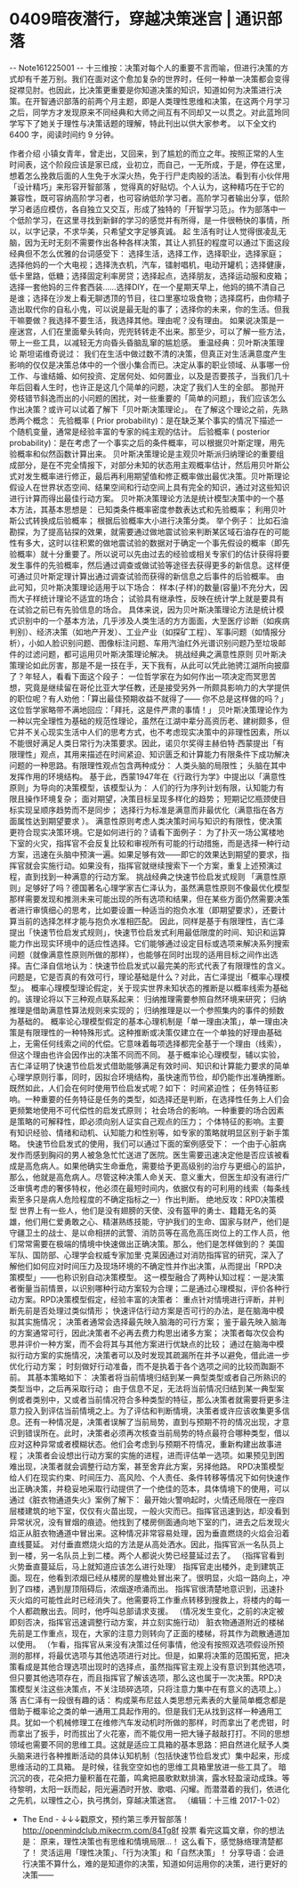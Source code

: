 # 0409暗夜潜行，穿越决策迷宫 | 通识部落


-- Note161225001 --
十三维按：决策对每个人的重要不言而喻，但进行决策的方式却有千差万别。我们在面对这个愈加复杂的世界时，任何一种单一决策都会变得捉襟见肘。也因此，比决策更重要是你知道决策的知识，知道如何为决策进行决策。在开智通识部落的前两个月主题，即是人类理性思维和决策，在这两个月学习之后，同学方才发现原来不同经典和大师之间互有不同却又一以贯之。对此蓝玲同学写下了她关于理性与决策话题的理解，特此刊出以供大家参考。 以下全文约 6400 字，阅读时间约 9 分钟。


作者介绍
小镇女青年，曾走出，又回来，到了尴尬的而立之年。按照正常的人生时间表，这个阶段应该是家已成，业初立，而自己，一无所成，于是，停在这里，想着怎么挽救后面的人生免于水深火热，免于行尸走肉般的活法。看到有小伙伴用「设计精巧」来形容开智部落 ，觉得真的好贴切。个人认为，这种精巧在于它的兼容性，既可容纳高阶学习者，也可容纳低阶学习者。高阶学习者输出分享，低阶学习者适应模仿，各自独立又交互，形成了独特的「开智学习范」。作为部落中一个低阶学习，在这里寻找到新鲜的学习的感觉并有所得，是一件很畅快的事情，所以，以字记录，不求华美，只希望文字足够真诚。
起
生活有时让人觉得很凌乱无脑，因为无时无刻不需要作出各种各样决策，其让人抓狂的程度可以通过下面这段经典但不怎么优雅的台词感受下：
选择生活，选择工作，选择职业，选择家庭；选择他妈的一个大电视；选择洗衣机，汽车，镭射唱机，电动开罐机；选择健康，低卡里路，低糖；选择固定利率房贷；选择起点，选择朋友，选择运动服和皮箱；选择一套他妈的三件套西装……选择DIY，在一个星期天早上，他妈的搞不清自己是谁；选择在沙发上看无聊透顶的节目，往口里塞垃圾食物；选择腐朽，由你精子造出取代你的自私小鬼，可以说是最无耻的事了；选择你的未来，你的生活。但我干嘛要做？我选择不要生活，我选择其他。理由呢？没有理由。
如果说决策是一座迷宫，人们在里面晕头转向，兜兜转转走不出来。那至少，可以了解一些方法，带上一些工具，以减轻无方向昏头昏脑乱窜的尴尬感。
重温经典：贝叶斯决策理论
斯坦诺维奇说过：
我们在生活中做过数不清的决策，但真正对生活满意度产生影响的仅仅是决策总体中的一个很小集合而已。决定从事的职业领域、从事哪一份工作、与谁结婚、如何投资、定居何处、如何置业，以及是否要孩子，当我们几十年后回看人生时，也许正是这几个简单的问题，决定了我们人生的全部。
那抛开旁枝错节斜逸而出的小问题的困扰，对一些重要的「简单的问题」，我们应该怎么作出决策？或许可以试着了解下「贝叶斯决策理论」。
在了解这个理论之前，先熟悉两个概念：
先验概率 ( Prior probability)：是在缺乏某个事实的情况下描述一个随机变量，通常是经验丰富的专家的纯主观的估计。
后验概率 ( posterior probability)：是在考虑了一个事实之后的条件概率，可以根据贝叶斯定理，用先验概率和似然函数计算出来。
贝叶斯决策理论是主观贝叶斯派归纳理论的重要组成部分，是在不完全情报下，对部分未知的状态用主观概率估计，然后用贝叶斯公式对发生概率进行修正，最后再利用期望值和修正概率做出最优决策。贝叶斯理论假设人在世界状态空间、结果空间和行动空间上具有完全的知识，通过对这些知识进行计算而得出最佳行动方案。
贝叶斯决策理论方法是统计模型决策中的一个基本方法，其基本思想是：
已知类条件概率密度参数表达式和先验概率；
利用贝叶斯公式转换成后验概率；
根据后验概率大小进行决策分类。
举个例子：
比如石油勘探，为了提高钻探的效果，就需要通过做地震试验来判断某区域石油存在的可能性有多大，这时以往积累的做地震试验的数据对于确定一个事先假设的概率（即先验概率）就十分重要了。所以说可以先由过去的经验或相关专家们的估计获得将要发生事件的先验概率，然后通过调查或做试验等途径去获得更多的新信息。这样便可通过贝叶斯定理计算出通过调查试验而获得的新信息之后事件的后验概率。
由此可知，贝叶斯决策理论适用于以下场合：
样本(子样)的数量(容量)不充分大，因而大子样统计理论不适宜的场合；
试验具有继承性，反映在统计学上就是要具有在试验之前已有先验信息的场合。
具体来说，因为贝叶斯决策理论方法是统计模式识别中的一个基本方法，几乎涉及人类生活的方方面面，大至医疗诊断（如疾病判别）、经济决策（如地产开发）、工业产业（如探矿工程）、军事问题（如情报分析），小如人脸识别问题、图像标注问题、车用汽油红外光谱识别问题乃至垃圾邮件的过滤问题，都可运用贝叶斯决策理论解决。
挑战经典之满意性原则
贝叶斯决策理论如此厉害，那是不是一技在手，天下我有，从此可以凭此驰骋江湖所向披靡了？年轻人，看看下面这个段子：
一位哲学家在为如何作出一项决定而冥思苦想，究竟是继续留在哥伦比亚大学任教，还是接受另外一所颇具影响力的大学提供的职位呢？有人劝他：「算出最佳预期收益不就得了—— 你不总是这样做的吗？」这位哲学家略带不满地回应：「拜托，这是件严肃的事情！」
贝叶斯决策理论作为一种以完全理性为基础的规范性理论，虽然在江湖中辈分高资历老、建树颇多，但它并不关心现实生活中人们的思考方式，也不考虑现实决策中的非理性因素，所以不能很好满足人类日常行为决策要求。因此，诺贝尔奖得主赫伯特·西蒙提出「有限理性」观点，其用来描述在时间紧迫、知识匮乏和计算能力有限条件下成功解决问题的一种思路。有限理性观点包含两种成分：
人类头脑的局限性；
头脑在其中发挥作用的环境结构。
基于此，西蒙1947年在《行政行为学》中提出以「满意性原则」为导向的决策模型，该模型认为：
人们的行为序列计划有限，认知能力有限且操作环境复杂；
面对期望，决策目标呈现多样化的趋势；
短期记忆瓶颈使目标实现呈顺序趋势而不是同步；
选择行为标准是满意而非最优化（满意指在各方面属性达到期望要求 ）。
满意性原则考虑人类决策时间与知识的有限性，使决策更符合现实决策环境。它是如何进行的？请看下面例子：
为了扑灭一场公寓楼地下室的火灾，指挥官不会反复比较和审视所有可能的行动措施，而是选择一种行动方案，迅速在头脑中预演一遍。如果足够有效——即它的效果达到期望的要求，指挥官就会实施行动。如果没有，指挥官就继续搜索下一个方案，重复上述预演过程，直到找到一种满意的行动方案。
挑战经典之快速节俭启发式规则
「满意性原则」足够好了吗？德国著名心理学家吉仁泽认为，虽然满意性原则不像最优化模型那样需要发现和推测未来可能出现的所有选项和结果，但在某些方面仍然需要决策者进行审慎细心的思考，比如要设置一种适当的抱负水准（即期望要求），还要计算当前的选择怎样才能与抱负水准相匹配。
因此，同样是基于有限理性，吉仁泽提出「快速节俭启发式规则」，快速节俭启发式利用最低限度的时间、知识和运算能力作出现实环境中的适应性选择。它们能够通过设定目标或选项来解决系列搜索问题（就像满意性原则所做的那样），也能够在同时出现的适用目标之间作出选择。吉仁泽自信地认为：快速节俭启发式以最完美的形式代表了有限理性的含义。
问题是，它是否真的有效可行，理论基础是什么？对此，吉仁泽提出「概率心理模型」。
概率心理模型理论假定，关于现实世界未知状态的推断是以概率线索为基础的。该理论将以下三种观点联系起来：
归纳推理需要参照自然环境来研究；
归纳推理是借助满意性算法规则来实现的；
归纳推理是以一个参照集内的事件的频数为基础的。
概率论心理模型假定的基本心理机制是「单一理由决策」，单一理由决策是有限理性的一种特殊形式。这种推断或决策仅建立在一个单独的好理由基础上，无需任何线索之间的代偿。它意味着每项选择都完全基于一个理由（线索），但这个理由也许会因作出的决策不同而不同。
基于概率论心理模型，辅以实验，吉仁泽证明了快速节俭启发式借助能够满足有效时间、知识和计算能力要求的简单心理学原则行事，同时，因拟合环境结构，虽快速而节俭，却仍能作出准确推断。
既然如此，人们会在何时使用节俭启发式呢？如下：
时间紧迫性；
任务特征影响。一种重要的任务特征是任务的类型，如选择还是判断，在选择性任务上人们会更频繁地使用不可代偿性的启发式原则；
社会场合的影响。一种重要的场合因素是策略的可解释性，即必须向别人证实自己观点的压力；
个体特征的影响。主要有知识经验、情绪和动机、认知能力和性别等，如专家的策略就明显区别于新手策略。
快速节俭启发式的使用，我们可以通过下面的案例感受下：
一个由于心脏病发作而感到胸闷的男人被急急忙忙送进了医院。医生需要迅速决定他是否应该被看成是高危病人。如果他确实生命垂危，需要给予更高级别的治疗与更细心的监护，那么，他就是高危病人。尽管这种决策人命关天、意义重大，但医生却没有进行广泛审慎考虑的奢侈特权，他必须在最短时间内，依据仅有的可利用的线索（每条线索至多只是病人危险程度的不确定指标之一）作出判断。
绝地反攻：RPD决策模型
世界上有一些人，他们是没有翅膀的天使、没有盔甲的勇士、籍籍无名的英雄，他们用仁爱勇敢之心、精湛熟练技能，守护我们的生命、国家与财产，他们是守疆卫土的战士、是以命相拼的武警、消防员等在高危高压岗位上的工作人员，他们常常需要在极端的情境中快速做出正确决策。那么，他们是怎样做到的？
美国军队、国防部、心理学会权威专家加里·克莱因通过对消防指挥官的研究，深入了解他们如何应对时间压力及现场环境的不确定性并作出决策，从而提出「RPD决策模型」——也称识别自动决策模型。 这一模型融合了两种认知过程：一是决策者衡量当前情景，以识别哪种行动方案较为合理；二是通过心理模拟，评价各种行动方案。RPD决策模型假定，经验丰富的决策者：
重点针对情境进行评断，并判断先前是否处理过类似情形；
快速评估行动方案是否可行的办法，是在脑海中模拟其实施情况；
决策者通常会选择最先映入脑海的可行方案；
鉴于最先映入脑海的方案通常可行，因此决策者不必再去费力构思出诸多方案；
决策者每次仅会构思并评价一种方案，而不会将其与其他方案进行优缺点的比较；
通过在脑海中模拟行动方案的实施情况，决策者可以及时发现其疏漏所在并予以避免，借此进一步优化行动方案；
时刻做好行动准备，而不是执着于各个选项之间的比较而踟蹰不前。
其基本策略如下：
决策者将当前情境归结到某一典型类型或者自己所熟识的类型当中，之后再采取行动；
由于信息不足，无法将当前情况归结到某一典型案例或者类别中，又或者当前情况符合多种类型的特征，那么决策者就需要将更多注意力投入到评估当前情境之上。为了评估和判断情境，决策者或许应该收集更多信息。还有一种情况是，决策者误解了当前局势，直到与预期不符的情况出现，才意识到错误所在。此时，决策者必须再次核查当前局势的特点最符合哪种类型，借以应对这种异常或者模糊状态。他们会考虑到与预期不符情况，重新构建出故事进程；
决策者会设想出行动方案的实施的进程，进而评估单一选项。如果预见到困难出现，决策者就会调整行动方案，甚至舍弃此方案，另择他路。
RPD决策模型给人们在现实约束、时间压力、高风险、个人责任、条件转移等情况下如何快速作出正确决策，并稳妥地采取行动提供了一个绝佳的范本，具体情境下的使用，可以通过《脏衣物通道失火》案例了解下：
最开始火警响起时，火情还局限在一座四层楼建筑的地下室，仅仅有火苗出现，一般火灾而已。指挥官迅速到达，却没看到异常状况，没有冒烟的痕迹。他找到了楼房侧面通向地下室的门，进去之后发现火焰正从脏衣物通道中冒出来。这种情况非常容易处理，因为垂直燃烧的火焰会沿着直线蔓延。
对付垂直燃烧火焰的方法是从高处洒水。因此，指挥官派一名队员上到一楼，另一名队员上到二楼。两个人都说火势已经蔓延过去了。
（指挥官看到火势垂直蔓延后，马上就知道应该怎么进行处理）
指挥官走出楼外，走到建筑正面。现在，他看到浓烟已经从楼房的屋檐处冒出来了。很明显，火焰一路向上，冲到了四楼，遇到屋顶阻碍后，浓烟遂喷涌而出。
指挥官很清楚地意识到，迅速扑灭火焰的可能性此时已经消失了。他需要将工作重点转移到搜救上，将楼内的每一个人都疏散出去。同时，他呼叫总部请求支援。
（情况发生变化，之前的决定被即刻否决，指挥官迅速调整行动方案，并立刻实施行动）
脏衣物通道附近的楼梯先前是工作重点，现在，大家的注意力则转向了正面的楼梯，将其作为疏散通道加以使用。
（乍看，指挥官从来没有决策过任何事情，他没有按照双选项假设所预测的那样，将最优选项与其他选项进行对比。但是，如果将决策的范围拓宽，把决策看成是其他合理选项出现时的选择点，虽然指挥官主观上没有意识到其他选项，但只要其他选项存在，而且指挥官了解该选项，那么这也属于一次决策。RPD决策模型关注这些决策点，不关注琐碎选项，只将注意力集中在有意义的选项上。）
落
吉仁泽有一段很有趣的话：
构成莱布尼兹人类思想元素表的大量简单概念都是借助于概率论之类的单一通用工具起作用的。但是我们无从找到这样一种通用工具。犹如一个机械修理工在维修汽车发动机时所做的那样，时而拿出了老虎钳，时而拿出了扳手，时而拔出了火花塞，而不能仅用一把大锤子敲敲打打。不同的思想领域也需要不同的思维工具。这就是适应工具箱的基本思路：把自然进化赋予人类头脑来进行各种推断活动的具体认知机制（包括快速节俭启发式）集中起来，形成思维活动的工具箱。
是时候，往我空空如也的思维工具箱里放进一些工具了。
暗沉沉的夜，花朵把力量积蓄在花蕾，鸣禽把晨歌默默排演，露水轻盈滚动成珠。等待黎明，太阳一跃而起，阳光遍洒时开放、歌唱、闪耀。而潜潜着的我们，依进化之先机，以理性之心，执弓携剑，穿越决策迷宫。
（编辑：十三维 2017-1-02）
- The End -
↓↓↓戳原文，预约第三季开智部落！ http://openmindclub.mikecrm.com/84Tg8f
投票 看完这篇文章，你的想法是：
原来，理性决策也有思维和情境局限…！
这么看下，感觉脉络理清楚都了！
灵活运用「理性决策」、「行为决策」和「自然决策」！
分享导语：会进行决策不算什么，难的是知道你的决策，知道如何运用你的决策，进行更好的决策——